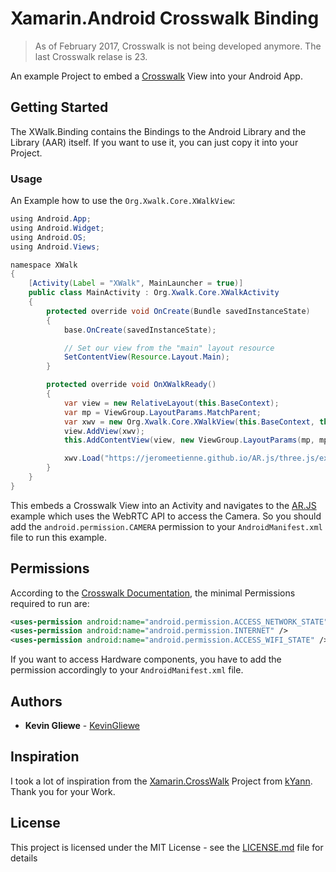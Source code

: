 # Xamarin.Android Crosswalk Binding

> As of February 2017, Crosswalk is not being developed anymore. The last Crosswalk relase is 23.

An example Project to embed a [Crosswalk](https://crosswalk-project.org/) View into your Android App.

## Getting Started

The XWalk.Binding contains the Bindings to the Android Library and the Library (AAR) itself. If you want to use it, you can just copy it into your Project.

### Usage

An Example how to use the `Org.Xwalk.Core.XWalkView`:

```Java
using Android.App;
using Android.Widget;
using Android.OS;
using Android.Views;

namespace XWalk
{
    [Activity(Label = "XWalk", MainLauncher = true)]
    public class MainActivity : Org.Xwalk.Core.XWalkActivity
    {
        protected override void OnCreate(Bundle savedInstanceState)
        {
            base.OnCreate(savedInstanceState);

            // Set our view from the "main" layout resource
            SetContentView(Resource.Layout.Main);
        }

        protected override void OnXWalkReady()
        {
			var view = new RelativeLayout(this.BaseContext);
			var mp = ViewGroup.LayoutParams.MatchParent;
			var xwv = new Org.Xwalk.Core.XWalkView(this.BaseContext, this);
			view.AddView(xwv);
			this.AddContentView(view, new ViewGroup.LayoutParams(mp, mp));

			xwv.Load("https://jeromeetienne.github.io/AR.js/three.js/examples/mobile-performance.html", null);
        }
    }
}
```

This embeds a Crosswalk View into an Activity and navigates to the [AR.JS](https://github.com/jeromeetienne/AR.js) example which uses the WebRTC API to access the Camera. So you should add the `android.permission.CAMERA` permission to your `AndroidManifest.xml` file to run this example.

## Permissions

According to the [Crosswalk Documentation](https://crosswalk-project.org/documentation/android/embedding_crosswalk.html), the minimal Permissions required to run are:

```xml
<uses-permission android:name="android.permission.ACCESS_NETWORK_STATE" />
<uses-permission android:name="android.permission.INTERNET" />
<uses-permission android:name="android.permission.ACCESS_WIFI_STATE" />
```

If you want to access Hardware components, you have to add the permission accordingly to your `AndroidManifest.xml` file.

## Authors

* **Kevin Gliewe** - [KevinGliewe](https://github.com/KevinGliewe)

## Inspiration

I took a lot of inspiration from the [Xamarin.CrossWalk](https://github.com/Youscribe/Xamarin.CrossWalk) Project from [kYann](https://github.com/kYann).
Thank you for your Work.

## License

This project is licensed under the MIT License - see the [LICENSE.md](LICENSE.md) file for details
